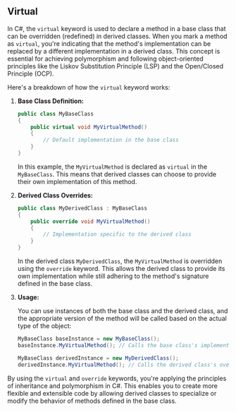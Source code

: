﻿## Virtual

In C#, the `virtual` keyword is used to declare a method in a base class that can be overridden (redefined) in derived classes. When you mark a method as `virtual`, you're indicating that the method's implementation can be replaced by a different implementation in a derived class. This concept is essential for achieving polymorphism and following object-oriented principles like the Liskov Substitution Principle (LSP) and the Open/Closed Principle (OCP).

Here's a breakdown of how the `virtual` keyword works:

1. **Base Class Definition:**

   ```csharp
   public class MyBaseClass
   {
       public virtual void MyVirtualMethod()
       {
           // Default implementation in the base class
       }
   }
   ```

   In this example, the `MyVirtualMethod` is declared as `virtual` in the `MyBaseClass`. This means that derived classes can choose to provide their own implementation of this method.

2. **Derived Class Overrides:**

   ```csharp
   public class MyDerivedClass : MyBaseClass
   {
       public override void MyVirtualMethod()
       {
           // Implementation specific to the derived class
       }
   }
   ```

   In the derived class `MyDerivedClass`, the `MyVirtualMethod` is overridden using the `override` keyword. This allows the derived class to provide its own implementation while still adhering to the method's signature defined in the base class.

3. **Usage:**

   You can use instances of both the base class and the derived class, and the appropriate version of the method will be called based on the actual type of the object:

   ```csharp
   MyBaseClass baseInstance = new MyBaseClass();
   baseInstance.MyVirtualMethod(); // Calls the base class's implementation

   MyBaseClass derivedInstance = new MyDerivedClass();
   derivedInstance.MyVirtualMethod(); // Calls the derived class's overridden implementation
   ```

By using the `virtual` and `override` keywords, you're applying the principles of inheritance and polymorphism in C#. This enables you to create more flexible and extensible code by allowing derived classes to specialize or modify the behavior of methods defined in the base class.